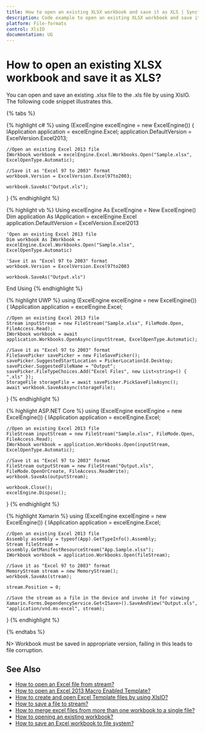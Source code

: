 ```yaml
---
title: How to open an existing XLSX workbook and save it as XLS | Syncfusion
description: Code example to open an existing XLSX workbook and save it as XLS using Syncfusion .NET Excel library (XlsIO).
platform: File-formats
control: XlsIO
documentation: UG
---
```


# How to open an existing XLSX workbook and save it as XLS?

You can open and save an existing .xlsx file to the .xls file by using XlsIO. The following code snippet illustrates this.

{% tabs %}  

{% highlight c# %}
using (ExcelEngine excelEngine = new ExcelEngine())
{
    IApplication application = excelEngine.Excel;
    application.DefaultVersion = ExcelVersion.Excel2013;

    //Open an existing Excel 2013 file
    IWorkbook workbook = excelEngine.Excel.Workbooks.Open("Sample.xlsx", ExcelOpenType.Automatic);

    //Save it as "Excel 97 to 2003" format
    workbook.Version = ExcelVersion.Excel97to2003;

    workbook.SaveAs("Output.xls");
}
{% endhighlight %}

{% highlight vb %}
Using excelEngine As ExcelEngine = New ExcelEngine()
    Dim application As IApplication = excelEngine.Excel
    application.DefaultVersion = ExcelVersion.Excel2013

    'Open an existing Excel 2013 file
    Dim workbook As IWorkbook = excelEngine.Excel.Workbooks.Open("Sample.xlsx", ExcelOpenType.Automatic)

    'Save it as "Excel 97 to 2003" format
    workbook.Version = ExcelVersion.Excel97to2003

    workbook.SaveAs("Output.xls")
End Using
{% endhighlight %}

{% highlight UWP %}
using (ExcelEngine excelEngine = new ExcelEngine())
{
    IApplication application = excelEngine.Excel;
    
    //Open an existing Excel 2013 file
    Stream inputStream = new FileStream("Sample.xlsx", FileMode.Open, FileAccess.Read);
    IWorkbook workbook = await application.Workbooks.OpenAsync(inputStream, ExcelOpenType.Automatic);

    //Save it as "Excel 97 to 2003" format
    FileSavePicker savePicker = new FileSavePicker();
    savePicker.SuggestedStartLocation = PickerLocationId.Desktop;
    savePicker.SuggestedFileName = "Output";
    savePicker.FileTypeChoices.Add("Excel Files", new List<string>() { ".xls" });
    StorageFile storageFile = await savePicker.PickSaveFileAsync();
    await workbook.SaveAsAsync(storageFile);
}
{% endhighlight %}

{% highlight ASP.NET Core %}
using (ExcelEngine excelEngine = new ExcelEngine())
{
    IApplication application = excelEngine.Excel;

    //Open an existing Excel 2013 file
    FileStream inputStream = new FileStream("Sample.xlsx", FileMode.Open, FileAccess.Read);
    IWorkbook workbook = application.Workbooks.Open(inputStream, ExcelOpenType.Automatic);

    //Save it as "Excel 97 to 2003" format
    FileStream outputStream = new FileStream("Output.xls", FileMode.OpenOrCreate, FileAccess.ReadWrite);
    workbook.SaveAs(outputStream);

    workbook.Close();
    excelEngine.Dispose();
}
{% endhighlight %}

{% highlight Xamarin %}
using (ExcelEngine excelEngine = new ExcelEngine())
{
    IApplication application = excelEngine.Excel;

    //Open an existing Excel 2013 file
    Assembly assembly = typeof(App).GetTypeInfo().Assembly;
    Stream fileStream = assembly.GetManifestResourceStream("App.Sample.xlsx");
    IWorkbook workbook = application.Workbooks.Open(fileStream);

    //Save it as "Excel 97 to 2003" format
    MemoryStream stream = new MemoryStream();
    workbook.SaveAs(stream);

    stream.Position = 0;

    //Save the stream as a file in the device and invoke it for viewing
    Xamarin.Forms.DependencyService.Get<ISave>().SaveAndView("Output.xls", "application/vnd.ms-excel", stream);
}
{% endhighlight %}

  {% endtabs %}  

N> Workbook must be saved in appropriate version, failing in this leads to file corruption.

## See Also

* [How to open an Excel file from stream?](faqs/how-to-open-an-excel-file-from-stream)
* [How to open an Excel 2013 Macro Enabled Template?](faqs/how-to-open-an-excel-2013-macro-enabled-template)
* [How to create and open Excel Template files by using XlsIO?](faqs/how-to-create-and-open-excel-template-files-by-using-xlsio)
* [How to save a file to stream?](faqs/how-to-save-a-file-to-stream)
* [How to merge excel files from more than one workbook to a single file?](faqs/how-to-merge-excel-files-from-more-than-one-workbook-to-a-single-file)
* [How to opening an existing workbook?](https://help.syncfusion.com/file-formats/xlsio/loading-and-saving-workbook#opening-an-existing-workbook)
* [How to save an Excel workbook to file system?](https://help.syncfusion.com/file-formats/xlsio/loading-and-saving-workbook#saving-a-excel-workbook-to-file-system)
